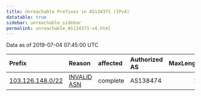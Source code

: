 ```yaml
---
title: Unreachable Prefixes in AS134371 (IPv4)
datatable: true
sidebar: unreachable_sidebar
permalink: unreachable_AS134371-v4.html
---
```


Data as of 2019-07-04 07:45:00 UTC


<div class="datatable-begin"></div>

| Prefix                                                     | Reason                                                                                                   | affected   | Authorized AS   |   MaxLength | Anchor                                       |   unreachable /24s |
|:-----------------------------------------------------------|:---------------------------------------------------------------------------------------------------------|:-----------|:----------------|------------:|:---------------------------------------------|-------------------:|
| [103.126.148.0/22](https://stat.ripe.net/103.126.148.0/22) | [INVALID ASN](https://rpki-validator.ripe.net/announcement-preview?asn=AS134371&prefix=103.126.148.0/22) | complete   | AS138474        |          22 | [APNIC](unreachable_APNIC_RPKI_Root-v4.html) |                  4 |

<div class="datatable-end"></div>